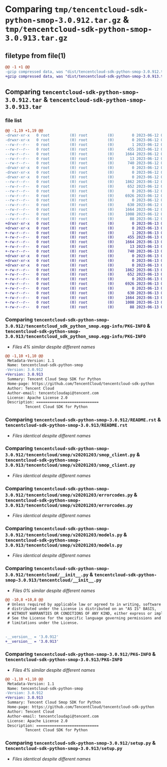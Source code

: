 # Comparing `tmp/tencentcloud-sdk-python-smop-3.0.912.tar.gz` & `tmp/tencentcloud-sdk-python-smop-3.0.913.tar.gz`

## filetype from file(1)

```diff
@@ -1 +1 @@
-gzip compressed data, was "dist/tencentcloud-sdk-python-smop-3.0.912.tar", last modified: Mon Jun 12 03:10:35 2023, max compression
+gzip compressed data, was "dist/tencentcloud-sdk-python-smop-3.0.913.tar", last modified: Tue Jun 13 02:23:47 2023, max compression
```

## Comparing `tencentcloud-sdk-python-smop-3.0.912.tar` & `tencentcloud-sdk-python-smop-3.0.913.tar`

### file list

```diff
@@ -1,19 +1,19 @@
-drwxr-xr-x   0 root         (0) root         (0)        0 2023-06-12 03:10:35.000000 tencentcloud-sdk-python-smop-3.0.912/
-drwxr-xr-x   0 root         (0) root         (0)        0 2023-06-12 03:10:35.000000 tencentcloud-sdk-python-smop-3.0.912/tencentcloud_sdk_python_smop.egg-info/
--rw-r--r--   0 root         (0) root         (0)        1 2023-06-12 03:10:35.000000 tencentcloud-sdk-python-smop-3.0.912/tencentcloud_sdk_python_smop.egg-info/dependency_links.txt
--rw-r--r--   0 root         (0) root         (0)      455 2023-06-12 03:10:35.000000 tencentcloud-sdk-python-smop-3.0.912/tencentcloud_sdk_python_smop.egg-info/SOURCES.txt
--rw-r--r--   0 root         (0) root         (0)     1664 2023-06-12 03:10:35.000000 tencentcloud-sdk-python-smop-3.0.912/tencentcloud_sdk_python_smop.egg-info/PKG-INFO
--rw-r--r--   0 root         (0) root         (0)       13 2023-06-12 03:10:35.000000 tencentcloud-sdk-python-smop-3.0.912/tencentcloud_sdk_python_smop.egg-info/top_level.txt
--rw-r--r--   0 root         (0) root         (0)      740 2023-06-12 03:10:35.000000 tencentcloud-sdk-python-smop-3.0.912/README.rst
-drwxr-xr-x   0 root         (0) root         (0)        0 2023-06-12 03:10:35.000000 tencentcloud-sdk-python-smop-3.0.912/tencentcloud/
-drwxr-xr-x   0 root         (0) root         (0)        0 2023-06-12 03:10:35.000000 tencentcloud-sdk-python-smop-3.0.912/tencentcloud/smop/
-drwxr-xr-x   0 root         (0) root         (0)        0 2023-06-12 03:10:35.000000 tencentcloud-sdk-python-smop-3.0.912/tencentcloud/smop/v20201203/
--rw-r--r--   0 root         (0) root         (0)     1862 2023-06-12 03:10:35.000000 tencentcloud-sdk-python-smop-3.0.912/tencentcloud/smop/v20201203/smop_client.py
--rw-r--r--   0 root         (0) root         (0)      652 2023-06-12 03:10:35.000000 tencentcloud-sdk-python-smop-3.0.912/tencentcloud/smop/v20201203/errorcodes.py
--rw-r--r--   0 root         (0) root         (0)        0 2023-06-12 03:10:35.000000 tencentcloud-sdk-python-smop-3.0.912/tencentcloud/smop/v20201203/__init__.py
--rw-r--r--   0 root         (0) root         (0)     6926 2023-06-12 03:10:35.000000 tencentcloud-sdk-python-smop-3.0.912/tencentcloud/smop/v20201203/models.py
--rw-r--r--   0 root         (0) root         (0)        0 2023-06-12 03:10:35.000000 tencentcloud-sdk-python-smop-3.0.912/tencentcloud/smop/__init__.py
--rw-r--r--   0 root         (0) root         (0)      630 2023-06-12 03:10:35.000000 tencentcloud-sdk-python-smop-3.0.912/tencentcloud/__init__.py
--rw-r--r--   0 root         (0) root         (0)     1664 2023-06-12 03:10:35.000000 tencentcloud-sdk-python-smop-3.0.912/PKG-INFO
--rw-r--r--   0 root         (0) root         (0)     1008 2023-06-12 03:10:35.000000 tencentcloud-sdk-python-smop-3.0.912/setup.py
--rw-r--r--   0 root         (0) root         (0)       88 2023-06-12 03:10:35.000000 tencentcloud-sdk-python-smop-3.0.912/setup.cfg
+drwxr-xr-x   0 root         (0) root         (0)        0 2023-06-13 02:23:47.000000 tencentcloud-sdk-python-smop-3.0.913/
+drwxr-xr-x   0 root         (0) root         (0)        0 2023-06-13 02:23:47.000000 tencentcloud-sdk-python-smop-3.0.913/tencentcloud_sdk_python_smop.egg-info/
+-rw-r--r--   0 root         (0) root         (0)        1 2023-06-13 02:23:47.000000 tencentcloud-sdk-python-smop-3.0.913/tencentcloud_sdk_python_smop.egg-info/dependency_links.txt
+-rw-r--r--   0 root         (0) root         (0)      455 2023-06-13 02:23:47.000000 tencentcloud-sdk-python-smop-3.0.913/tencentcloud_sdk_python_smop.egg-info/SOURCES.txt
+-rw-r--r--   0 root         (0) root         (0)     1664 2023-06-13 02:23:47.000000 tencentcloud-sdk-python-smop-3.0.913/tencentcloud_sdk_python_smop.egg-info/PKG-INFO
+-rw-r--r--   0 root         (0) root         (0)       13 2023-06-13 02:23:47.000000 tencentcloud-sdk-python-smop-3.0.913/tencentcloud_sdk_python_smop.egg-info/top_level.txt
+-rw-r--r--   0 root         (0) root         (0)      740 2023-06-13 02:23:47.000000 tencentcloud-sdk-python-smop-3.0.913/README.rst
+drwxr-xr-x   0 root         (0) root         (0)        0 2023-06-13 02:23:47.000000 tencentcloud-sdk-python-smop-3.0.913/tencentcloud/
+drwxr-xr-x   0 root         (0) root         (0)        0 2023-06-13 02:23:47.000000 tencentcloud-sdk-python-smop-3.0.913/tencentcloud/smop/
+drwxr-xr-x   0 root         (0) root         (0)        0 2023-06-13 02:23:47.000000 tencentcloud-sdk-python-smop-3.0.913/tencentcloud/smop/v20201203/
+-rw-r--r--   0 root         (0) root         (0)     1862 2023-06-13 02:23:47.000000 tencentcloud-sdk-python-smop-3.0.913/tencentcloud/smop/v20201203/smop_client.py
+-rw-r--r--   0 root         (0) root         (0)      652 2023-06-13 02:23:47.000000 tencentcloud-sdk-python-smop-3.0.913/tencentcloud/smop/v20201203/errorcodes.py
+-rw-r--r--   0 root         (0) root         (0)        0 2023-06-13 02:23:47.000000 tencentcloud-sdk-python-smop-3.0.913/tencentcloud/smop/v20201203/__init__.py
+-rw-r--r--   0 root         (0) root         (0)     6926 2023-06-13 02:23:47.000000 tencentcloud-sdk-python-smop-3.0.913/tencentcloud/smop/v20201203/models.py
+-rw-r--r--   0 root         (0) root         (0)        0 2023-06-13 02:23:47.000000 tencentcloud-sdk-python-smop-3.0.913/tencentcloud/smop/__init__.py
+-rw-r--r--   0 root         (0) root         (0)      630 2023-06-13 02:23:47.000000 tencentcloud-sdk-python-smop-3.0.913/tencentcloud/__init__.py
+-rw-r--r--   0 root         (0) root         (0)     1664 2023-06-13 02:23:47.000000 tencentcloud-sdk-python-smop-3.0.913/PKG-INFO
+-rw-r--r--   0 root         (0) root         (0)     1008 2023-06-13 02:23:47.000000 tencentcloud-sdk-python-smop-3.0.913/setup.py
+-rw-r--r--   0 root         (0) root         (0)       88 2023-06-13 02:23:47.000000 tencentcloud-sdk-python-smop-3.0.913/setup.cfg
```

### Comparing `tencentcloud-sdk-python-smop-3.0.912/tencentcloud_sdk_python_smop.egg-info/PKG-INFO` & `tencentcloud-sdk-python-smop-3.0.913/tencentcloud_sdk_python_smop.egg-info/PKG-INFO`

 * *Files 4% similar despite different names*

```diff
@@ -1,10 +1,10 @@
 Metadata-Version: 1.1
 Name: tencentcloud-sdk-python-smop
-Version: 3.0.912
+Version: 3.0.913
 Summary: Tencent Cloud Smop SDK for Python
 Home-page: https://github.com/TencentCloud/tencentcloud-sdk-python
 Author: Tencent Cloud
 Author-email: tencentcloudapi@tencent.com
 License: Apache License 2.0
 Description: ============================
         Tencent Cloud SDK for Python
```

### Comparing `tencentcloud-sdk-python-smop-3.0.912/README.rst` & `tencentcloud-sdk-python-smop-3.0.913/README.rst`

 * *Files identical despite different names*

### Comparing `tencentcloud-sdk-python-smop-3.0.912/tencentcloud/smop/v20201203/smop_client.py` & `tencentcloud-sdk-python-smop-3.0.913/tencentcloud/smop/v20201203/smop_client.py`

 * *Files identical despite different names*

### Comparing `tencentcloud-sdk-python-smop-3.0.912/tencentcloud/smop/v20201203/errorcodes.py` & `tencentcloud-sdk-python-smop-3.0.913/tencentcloud/smop/v20201203/errorcodes.py`

 * *Files identical despite different names*

### Comparing `tencentcloud-sdk-python-smop-3.0.912/tencentcloud/smop/v20201203/models.py` & `tencentcloud-sdk-python-smop-3.0.913/tencentcloud/smop/v20201203/models.py`

 * *Files identical despite different names*

### Comparing `tencentcloud-sdk-python-smop-3.0.912/tencentcloud/__init__.py` & `tencentcloud-sdk-python-smop-3.0.913/tencentcloud/__init__.py`

 * *Files 0% similar despite different names*

```diff
@@ -10,8 +10,8 @@
 # Unless required by applicable law or agreed to in writing, software
 # distributed under the License is distributed on an "AS IS" BASIS,
 # WITHOUT WARRANTIES OR CONDITIONS OF ANY KIND, either express or implied.
 # See the License for the specific language governing permissions and
 # limitations under the License.
 
 
-__version__ = '3.0.912'
+__version__ = '3.0.913'
```

### Comparing `tencentcloud-sdk-python-smop-3.0.912/PKG-INFO` & `tencentcloud-sdk-python-smop-3.0.913/PKG-INFO`

 * *Files 4% similar despite different names*

```diff
@@ -1,10 +1,10 @@
 Metadata-Version: 1.1
 Name: tencentcloud-sdk-python-smop
-Version: 3.0.912
+Version: 3.0.913
 Summary: Tencent Cloud Smop SDK for Python
 Home-page: https://github.com/TencentCloud/tencentcloud-sdk-python
 Author: Tencent Cloud
 Author-email: tencentcloudapi@tencent.com
 License: Apache License 2.0
 Description: ============================
         Tencent Cloud SDK for Python
```

### Comparing `tencentcloud-sdk-python-smop-3.0.912/setup.py` & `tencentcloud-sdk-python-smop-3.0.913/setup.py`

 * *Files identical despite different names*


